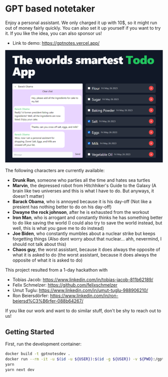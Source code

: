 # GPT based notetaker

Enjoy a personal assistant. We only charged it up with 10$, so it might run out of money fairly quickly. You can also set it up yourself if you want to try it. If you like the idea, you can also sponsor us!

- Link to demo: https://gptnotes.vercel.app/

![chatbot demo](docs/TodolistApp.PNG)

The following characters are currently available:

- **Drunk Ron**, someone who parties all the time and hates sea turtles
- **Marvin**, the depressed robot from Hitchhiker's Guide to the Galaxy (A brain like two universes and this is what I have to do. But anyways, it doesn't matter)
- **Barack Obama**, who is annoyed because it is his day-off (Not like a presient has nothing better to do on his day-off)
- **Dwayne the rock johnson**, after he is exhausted from the workout
- **Iron Man**, who is arrogant and constantly thinks he has something better to do like saving the world (I could also try to save the world instead, but well, this is what you gave me to do instead)
- **Joe Biden**, who constantly mumbles about a nuclear strike but keeps forgetting things (Also dont worry about that nuclear... ahh, nevermind, I should not talk about this)
- **Chaos guy**, the worst assistant, because it does always the opposite of what it is asked to do (the worst assistant, because it does always the opposite of what it is asked to do)

This project resulted from a 1-day hackathon with

- Tobias Jacob: https://www.linkedin.com/in/tobias-jacob-811b62189/
- Felix Schmelzer: https://github.com/felixschmelzer
- Umut Tuglu: https://www.linkedin.com/in/umut-tuglu-988906210/
- Ron Beiersdörfer: https://www.linkedin.com/in/ron-beiersd%C3%B6rfer-088b64267/

If you like our work and want to do similar stuff, don't be shy to reach out to us!

## Getting Started

First, run the development container:

```bash
docker build -t gptnotesdev .
docker run --rm -it -u $(id -u ${USER}):$(id -g ${USER}) -v ${PWD}:/gptnotes -p 3000:3000 -p 5555:5555 gptnotesdev
yarn
yarn next dev
```
